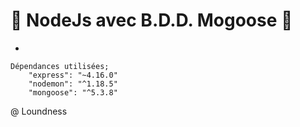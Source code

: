 # :rocket: NodeJs avec B.D.D. Mogoose :rocket: #

-
```
Dépendances utilisées;
	"express": "~4.16.0"
	"nodemon": "^1.18.5"
	"mongoose": "^5.3.8"
```
@ Loundness